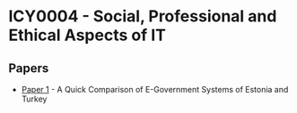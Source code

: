 # ICY0004	- Social, Professional and Ethical Aspects of IT

## Papers
- [Paper 1](./paper1) - A Quick Comparison of E-Government Systems of Estonia and Turkey
